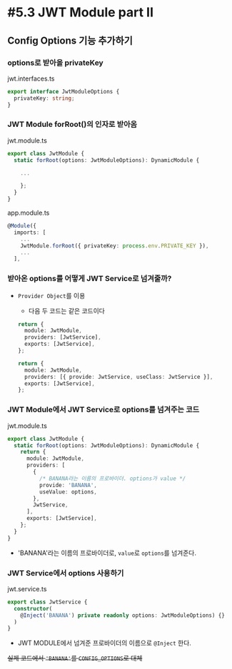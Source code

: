 # #5.3 JWT Module part II

## Config Options 기능 추가하기

### options로 받아올 privateKey

jwt.interfaces.ts

```ts
export interface JwtModuleOptions {
  privateKey: string;
}
```

### JWT Module forRoot()의 인자로 받아옴

jwt.module.ts

```ts
export class JwtModule {
  static forRoot(options: JwtModuleOptions): DynamicModule {

    ...

    };
  }
}
```

app.module.ts

```ts
@Module({
  imports: [
    ...
    JwtModule.forRoot({ privateKey: process.env.PRIVATE_KEY }),
    ...
  ],
```

### 받아온 options를 어떻게 JWT Service로 넘겨줄까?

- `Provider Object`를 이용

  - 다음 두 코드는 같은 코드이다

  ```ts
  return {
    module: JwtModule,
    providers: [JwtService],
    exports: [JwtService],
  };
  ```

  ```ts
  return {
    module: JwtModule,
    providers: [{ provide: JwtService, useClass: JwtService }],
    exports: [JwtService],
  };
  ```

### JWT Module에서 JWT Service로 options를 넘겨주는 코드

jwt.module.ts

```ts
export class JwtModule {
  static forRoot(options: JwtModuleOptions): DynamicModule {
    return {
      module: JwtModule,
      providers: [
        {
          /* BANANA라는 이름의 프로바이더. options가 value */
          provide: 'BANANA',
          useValue: options,
        },
        JwtService,
      ],
      exports: [JwtService],
    };
  }
}
```

- 'BANANA'라는 이름의 프로바이더로, `value`로 `options`를 넘겨준다.

### JWT Service에서 options 사용하기

jwt.service.ts

```ts
export class JwtService {
  constructor(
    @Inject('BANANA') private readonly options: JwtModuleOptions) {}
  )
}
```

- JWT MODULE에서 넘겨준 프로바이더의 이름으로 `@Inject` 한다.

<s>실제 코드에서 `'BANANA'`를 `CONFIG_OPTIONS`로 대체</s>
